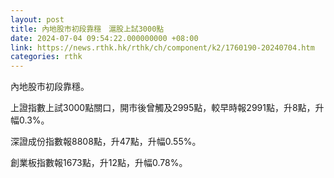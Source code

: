 ```yaml
---
layout: post
title: 內地股市初段靠穩　滬股上試3000點
date: 2024-07-04 09:54:22.000000000 +08:00
link: https://news.rthk.hk/rthk/ch/component/k2/1760190-20240704.htm
categories: rthk
---
```


內地股市初段靠穩。

上證指數上試3000點關口，開市後曾觸及2995點，較早時報2991點，升8點，升幅0.3%。

深證成份指數報8808點，升47點，升幅0.55%。

創業板指數報1673點，升12點，升幅0.78%。
